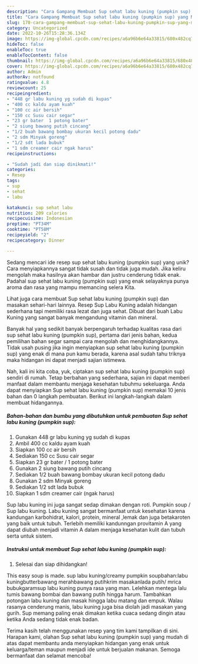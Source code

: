 ```yaml
---
description: "Cara Gampang Membuat Sup sehat labu kuning (pumpkin sup) yang Mantap"
title: "Cara Gampang Membuat Sup sehat labu kuning (pumpkin sup) yang Mantap"
slug: 170-cara-gampang-membuat-sup-sehat-labu-kuning-pumpkin-sup-yang-mantap
category: Uncategorized
date: 2022-10-26T15:28:36.134Z
image: https://img-global.cpcdn.com/recipes/a6a96b6e64a33815/680x482cq70/sup-sehat-labu-kuning-pumpkin-sup-foto-resep-utama.jpg
hideToc: false
enableToc: true
enableTocContent: false
thumbnail: https://img-global.cpcdn.com/recipes/a6a96b6e64a33815/680x482cq70/sup-sehat-labu-kuning-pumpkin-sup-foto-resep-utama.jpg
cover: https://img-global.cpcdn.com/recipes/a6a96b6e64a33815/680x482cq70/sup-sehat-labu-kuning-pumpkin-sup-foto-resep-utama.jpg
author: Admin
authorAv: notfound
ratingvalue: 4.8
reviewcount: 25
recipeingredient:
- "448 gr labu kuning yg sudah di kupas"
- "400 cc kaldu ayam kuah"
- "100 cc air bersih"
- "150 cc Susu cair segar"
- "23 gr bater  1 potong bater"
- "2 siung bawang putih cincang"
- "1/2 buah bawang bombay ukuran kecil potong dadu"
- "2 sdm Minyak goreng"
- "1/2 sdt lada bubuk"
- "1 sdm creamer cair ngak harus"
recipeinstructions:

- "Sudah jadi dan siap dinikmati!"
categories:
- Resep
tags:
- sup
- sehat
- labu

katakunci: sup sehat labu 
nutrition: 209 calories
recipecuisine: Indonesian
preptime: "PT34M"
cooktime: "PT58M"
recipeyield: "2"
recipecategory: Dinner

---
```





Sedang mencari ide resep sup sehat labu kuning (pumpkin sup) yang unik? Cara menyiapkannya sangat tidak susah dan tidak juga mudah. Jika keliru mengolah maka hasilnya akan hambar dan justru cenderung tidak enak. Padahal sup sehat labu kuning (pumpkin sup) yang enak selayaknya punya aroma dan rasa yang mampu memancing selera Kita.





Lihat juga cara membuat Sup sehat labu kuning (pumpkin sup) dan masakan sehari-hari lainnya. Resep Sup Labu Kuning adalah hidangan sederhana tapi memiliki rasa lezat dan juga sehat. Dibuat dari buah Labu Kuning yang sangat banyak mengandung vitamin dan mineral.

Banyak hal yang sedikit banyak berpengaruh terhadap kualitas rasa dari sup sehat labu kuning (pumpkin sup), pertama dari jenis bahan, kedua pemilihan bahan segar sampai cara mengolah dan menghidangkannya. Tidak usah pusing jika ingin menyiapkan sup sehat labu kuning (pumpkin sup) yang enak di mana pun kamu berada, karena asal sudah tahu triknya maka hidangan ini dapat menjadi sajian istimewa.






Nah, kali ini kita coba, yuk, ciptakan sup sehat labu kuning (pumpkin sup) sendiri di rumah. Tetap berbahan yang sederhana, sajian ini dapat memberi manfaat dalam membantu menjaga kesehatan tubuhmu sekeluarga. Anda dapat menyiapkan Sup sehat labu kuning (pumpkin sup) memakai 10 jenis bahan dan 0 langkah pembuatan. Berikut ini langkah-langkah dalam membuat hidangannya.

<!--inarticleads1-->

##### Bahan-bahan dan bumbu yang dibutuhkan untuk pembuatan Sup sehat labu kuning (pumpkin sup):

1. Gunakan 448 gr labu kuning yg sudah di kupas
1. Ambil 400 cc kaldu ayam kuah
1. Siapkan 100 cc air bersih
1. Sediakan 150 cc Susu cair segar
1. Siapkan 23 gr bater / 1 potong bater
1. Gunakan 2 siung bawang putih cincang
1. Sediakan 1/2 buah bawang bombay ukuran kecil potong dadu
1. Gunakan 2 sdm Minyak goreng
1. Sediakan 1/2 sdt lada bubuk
1. Siapkan 1 sdm creamer cair (ngak harus)


Sup labu kuning ini juga sangat sedap dimakan dengan roti. Pumpkin soup / Sup labu kuning. Labu kuning sangat bermanfaat untuk kesehatan karena kandungan karbohidrat, kalori, protein, mineral ,lemak dan juga betakaroten yang baik untuk tubuh. Terlebih memiliki kandunngan provitamin A yang dapat diubah menjadi vitamin A dalam menjaga kesehatan kulit dan tubuh serta untuk sistem. 

<!--inarticleads2-->

##### Instruksi untuk membuat Sup sehat labu kuning (pumpkin sup):


1. Selesai dan siap dihidangkan!

This easy soup is made. sup labu kuning/creamy pumpkin soupbahan:labu kuningbutterbawang merahbawang putihkrim masakanlada putih/ mrica bubukgaramsup labu kuning punya rasa yang man. Lelehkan mentega lalu tumis bawang bombai dan bawang putih hingga harum. Tambahkan potongan labu kuning dan masak hingga labu matang dan empuk. Walau rasanya cenderung manis, labu kuning juga bisa diolah jadi masakan yang gurih. Sup memang paling enak dimakan ketika cuaca sedang dingin atau ketika Anda sedang tidak enak badan. 

Terima kasih telah menggunakan resep yang tim kami tampilkan di sini. Harapan kami, olahan Sup sehat labu kuning (pumpkin sup) yang mudah di atas dapat membantu anda menyiapkan hidangan yang enak untuk keluarga/teman maupun menjadi ide untuk berjualan makanan. Semoga bermanfaat dan selamat mencoba!
